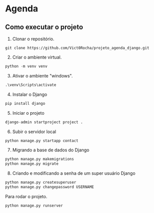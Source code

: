 # Agenda

## Como executar o projeto

1. Clonar o repositório. <br/>
```
git clone https://github.com/Vict0Rocha/projeto_agenda_django.git
```
2. Criar o ambiente virtual.
```python
python -m venv venv
```
3. Ativar o ambiente "windows".
```python
.\venv\Scripts\activate
```
4. Instalar o Django
```python
pip install django
```
5. Iniciar o projeto
```python
django-admin startproject project .
```
6. Subir o servidor local
```python
python manage.py startapp contact
```
7. Migrando a base de dados do Django
```python
python manage.py makemigrations
python manage.py migrate
```
8. Criando e modificando a senha de um super usuário Django
```python
python manage.py createsuperuser
python manage.py changepassword USERNAME
```
Para rodar o projeto.
```python
python manage.py runserver
```
